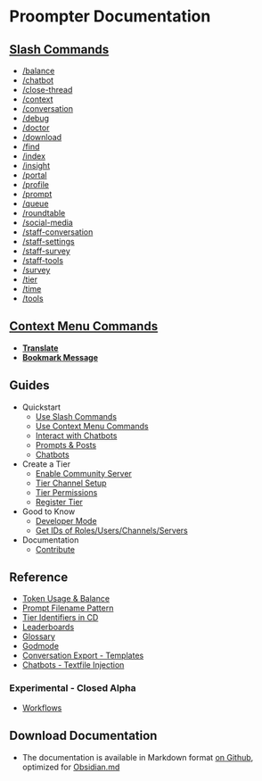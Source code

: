 # Proompter Documentation

## [Slash Commands](proompter-documentation/guides/Quickstart/Slash%20Commands.md)
- [/balance](proompter-documentation/slash-command/balance.md) 
- [/chatbot](proompter-documentation/slash-command/chatbot.md) 
- [/close-thread](proompter-documentation/slash-command/close-thread.md)
- [/context](proompter-documentation/slash-command/context.md) 
- [/conversation](proompter-documentation/slash-command/conversation.md)
- [/debug](proompter-documentation/slash-command/debug.md)
- [/doctor](proompter-documentation/slash-command/doctor.md) 
- [/download](proompter-documentation/slash-command/download.md)
- [/find](proompter-documentation/slash-command/find.md) 
- [/index](proompter-documentation/slash-command/index.md) 
- [/insight](proompter-documentation/slash-command/insight.md) 
- [/portal](proompter-documentation/slash-command/portal.md) 
- [/profile](proompter-documentation/slash-command/profile.md)
- [/prompt](proompter-documentation/slash-command/prompt.md) 
- [/queue](proompter-documentation/slash-command/queue.md)
- [/roundtable](proompter-documentation/slash-command/roundtable.md) 
- [/social-media](proompter-documentation/slash-command/social-media.md) 
- [/staff-conversation](proompter-documentation/slash-command/staff-conversation.md) 
- [/staff-settings](proompter-documentation/slash-command/staff-settings.md) 
- [/staff-survey](proompter-documentation/slash-command/staff-survey.md) 
- [/staff-tools](proompter-documentation/slash-command/staff-tools.md)
- [/survey](proompter-documentation/slash-command/survey.md) 
- [/tier](proompter-documentation/slash-command/tier.md) 
- [/time](proompter-documentation/slash-command/time.md) 
- [/tools](proompter-documentation/slash-command/tools.md) 

## [Context Menu Commands](./guides/Quickstart/Context%20Menu%20Commands)
- **[Translate](./context-menu-command/Translate)**
- **[Bookmark Message](./context-menu-command/Bookmark%20Message)**





## Guides
- Quickstart
	- [Use Slash Commands](./guides/Quickstart/Slash%20Commands)
	- [Use Context Menu Commands](./guides/Quickstart/Context%20Menu%20Commands)
	- [Interact with Chatbots](proompter-documentation/guides/Quickstart/Interact%20with%20Chatbots.md)
	- [Prompts & Posts](./guides/Quickstart/Prompts%20&%20Posts)
	- [Chatbots](./guides/Quickstart/Chatbots)
- Create a Tier
	 - [Enable Community Server](./guides/Create%20a%20Tier/Enable%20Community%20Server) 
	 - [Tier Channel Setup](./guides/Create%20a%20Tier/Tier%20Channel%20Setup) 
	 - [Tier Permissions](./guides/Create%20a%20Tier/Tier%20Permissions) 
	 - [Register Tier](./guides/Create%20a%20Tier/Register%20Tier) 
- Good to Know
	- [Developer Mode](./guides/Good%20to%20Know/Developer%20Mode)
	- [Get IDs of Roles/Users/Channels/Servers](./guides/Good%20to%20Know/Get%20IDs%20of%20Roles-Users-Channels)
- Documentation
	- [Contribute](./guides/Documentation/Contribute)




## Reference
- [Token Usage & Balance](./reference/Token%20Usage%20&%20Balance)
- [Prompt Filename Pattern](./reference/Prompt%20Filename%20Pattern)
- [Tier Identifiers in CD](./reference/Tier%20Identifiers%20in%20CD)
- [Leaderboards](./reference/Leaderboards)
- [Glossary](./reference/Glossary)
- [Godmode](./reference/Godmode)
- [Conversation Export - Templates](./reference/Conversation%20Export%20Templates)
- [Chatbots - Textfile Injection](./reference/Chatbot%20Attachment%20Injection)


### Experimental - Closed Alpha
- [Workflows](./reference/Workflow/Workflow%20Schema)





## Download Documentation
- The documentation is available in Markdown format [on Github](<https://github.com/collaborative-dynamics-ai/proompter-documentation>), optimized for [Obsidian.md](<https://obsidian.md/>)
